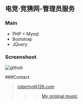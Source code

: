 电竞·竞猜网-管理员服务
---------------------------------------

### Main

<ul>
<li>PHP + Mysql</li>
<li>Bootstrap</li>
<li>JQuery</li>
</ul>

### Screenshoot

![github](https://raw.githubusercontent.com/Pyroblast/jc-admin/master/preview1.png)


###Contact

>robertyi@126.com

> >

> > >[My original music](http://site.douban.com/robertyi/)